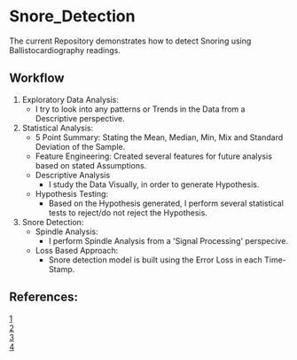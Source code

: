 # Snore_Detection
The current Repository demonstrates how to detect Snoring using Ballistocardiography readings.

## Workflow

1. Exploratory Data Analysis:
    - I try to look into any patterns or Trends in the Data from a Descriptive perspective.
2. Statistical Analysis:
    - 5 Point Summary: Stating the Mean, Median, Min, Mix and Standard Deviation of the Sample.
    - Feature Engineering: Created several features for future analysis based on stated Assumptions.
    - Descriptive Analysis
        - I study the Data Visually, in order to generate Hypothesis.
    - Hypothesis Testing:
        - Based on the Hypothesis generated, I perform several statistical tests to reject/do not reject the Hypothesis.
3. Snore Detection:
    - Spindle Analysis:
        - I perform Spindle Analysis from a 'Signal Processing' perspecive.
    - Loss Based Approach:
        - Snore detection model is built using the Error Loss in each Time-Stamp.
        
     

## References:

[1](https://www.frontiersin.org/articles/10.3389/fnhum.2015.00181/full)    
[2](https://www.frontiersin.org/articles/10.3389/fnhum.2015.00353/full#h11)    
[3](https://www.researchgate.net/publication/275541618_Heart_Rate_Measurement_Using_Video_in_Different_User_States_for_Online_HCI_Applications)    
[4](https://www.apress.com/gp/book/9781484242452)

